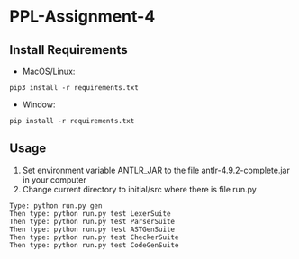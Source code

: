 # PPL-Assignment-4

## Install Requirements

- MacOS/Linux:
```
pip3 install -r requirements.txt
```
- Window:
```
pip install -r requirements.txt
```

## Usage

1.  Set environment variable ANTLR_JAR to the file antlr-4.9.2-complete.jar in your computer
2. Change current directory to initial/src where there is file run.py

```
Type: python run.py gen
Then type: python run.py test LexerSuite
Then type: python run.py test ParserSuite
Then type: python run.py test ASTGenSuite
Then type: python run.py test CheckerSuite
Then type: python run.py test CodeGenSuite
```